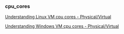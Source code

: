 ### cpu_cores


[Understanding Linux VM cpu cores - Physical/Virtual](https://github.com/cfkubo/cpu_cores/blob/main/cpu_cores_linux.md)



[Understanding Windows VM cpu cores - Physical/Virtual](https://github.com/cfkubo/cpu_cores/blob/main/cpu_cores_windows.md)
